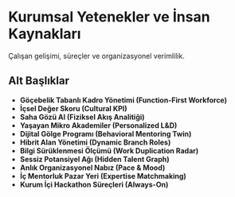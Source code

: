# Kurumsal Yetenekler ve İnsan Kaynakları

Çalışan gelişimi, süreçler ve organizasyonel verimlilik.

## Alt Başlıklar
- **Göçebelik Tabanlı Kadro Yönetimi (Function-First Workforce)**
- **İçsel Değer Skoru (Cultural KPI)**
- **Saha Gözü AI (Fiziksel Akış Analitiği)**
- **Yaşayan Mikro Akademiler (Personalized L&D)**
- **Dijital Gölge Programı (Behavioral Mentoring Twin)**
- **Hibrit Alan Yönetimi (Dynamic Branch Roles)**
- **Bilgi Sürüklenmesi Ölçümü (Work Duplication Radar)**
- **Sessiz Potansiyel Ağı (Hidden Talent Graph)**
- **Anlık Organizasyonel Nabız (Pace & Mood)**
- **İç Mentorluk Pazar Yeri (Expertise Matchmaking)**
- **Kurum İçi Hackathon Süreçleri (Always-On)**
